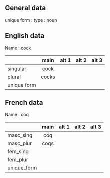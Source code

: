 ## General data

unique form :
type : noun

## English data

Name : cock

|             | main  | alt 1 | alt 2 | alt 3 |
| :---------- | :---: | :---: | :---: | ----- |
| singular    | cock  |       |       |       |
| plural      | cocks |       |       |       |
| unique form |       |       |       |       |

## French data

Name : coq

|             | main | alt 1 | alt 2 | alt 3 |
| :---------- | :--: | :---: | :---: | :---: |
| masc_sing   | coq  |       |       |       |
| masc_plur   | coqs |       |       |       |
| fem_sing    |      |       |       |       |
| fem_plur    |      |       |       |       |
| unique_form |      |       |       |       |


